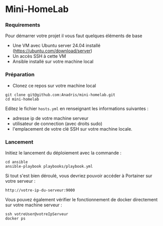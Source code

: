 # Mini-HomeLab

### Requirements

Pour démarrer votre projet il vous faut quelques éléments de base

- Une VM avec Ubuntu server 24.04 installé (https://ubuntu.com/download/server)
- Un accès SSH à cette VM
- Ansible installé sur votre machine local

### Préparation

- Clonez ce repos sur votre machine local

```
git clone git@github.com:Anadris/mini-homelab.git
cd mini-homelab
```

Editez le fichier `hosts.yml` en renseignant les informations suivantes :
- adresse ip de votre machine serveur
- utilisateur de connection (avec droits sudo)
- l'emplacement de votre clé SSH sur votre machine locale.

### Lancement

Initiez le lancement du déploiement avec la commande :

```
cd ansible
ansible-playbook playbooks/playbook.yml
```

Si tout s'est bien déroulé, vous devriez pouvoir accéder à Portainer sur votre serveur :

`http://votre-ip-du-serveur:9000`

Vous pouvez également vérifier le fonctionnement de docker directement sur votre machine serveur :

```
ssh votreUser@votreIpServeur
docker ps
```